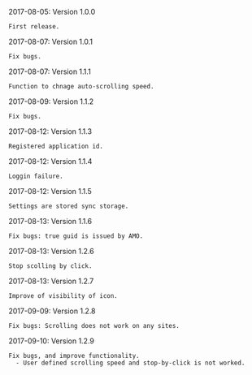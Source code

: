 
2017-08-05: Version 1.0.0

    First release.


2017-08-07: Version 1.0.1

    Fix bugs.


2017-08-07: Version 1.1.1

    Function to chnage auto-scrolling speed.


2017-08-09: Version 1.1.2

    Fix bugs.


2017-08-12: Version 1.1.3

    Registered application id.


2017-08-12: Version 1.1.4

    Loggin failure.


2017-08-12: Version 1.1.5

    Settings are stored sync storage.


2017-08-13: Version 1.1.6

    Fix bugs: true guid is issued by AMO.


2017-08-13: Version 1.2.6

    Stop scolling by click.


2017-08-13: Version 1.2.7

    Improve of visibility of icon.


2017-09-09: Version 1.2.8

    Fix bugs: Scrolling does not work on any sites.


2017-09-10: Version 1.2.9

    Fix bugs, and improve functionality.
      - User defined scrolling speed and stop-by-click is not worked.


